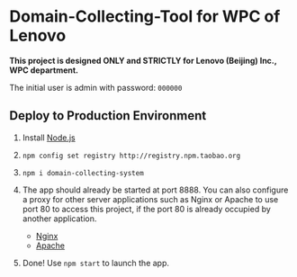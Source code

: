 # Domain-Collecting-Tool for WPC of Lenovo

__This project is designed ONLY and STRICTLY for Lenovo (Beijing) Inc., WPC department.__

The initial user is admin with password: `000000`

## Deploy to Production Environment

1. Install [Node.js](https://nodejs.org/en/download/current/)

2. `npm config set registry http://registry.npm.taobao.org`

3. `npm i domain-collecting-system`

4. The app should already be started at port 8888. You can also configure a proxy for other server applications such as Nginx or Apache to use port 80 to access this project, if the port 80 is already occupied by another application.
    * [Nginx](http://stackoverflow.com/questions/5009324/node-js-nginx-what-now/5015178#5015178)
    * [Apache](http://stackoverflow.com/questions/9831594/apache-and-node-js-on-the-same-server/18604082#18604082)

5. Done! Use `npm start` to launch the app.


